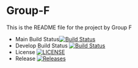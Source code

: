 # Group-F

This is the README file for the project by Group F

- Main Build Status[![Build Status](https://travis-ci.com/ENU-Group-F/Group-F.svg?branch=main)](https://travis-ci.com/ENU-Group-F/Group-F)
- Develop Build Status [![Build Status](https://travis-ci.org/ENU-Group-F/Group-F.svg?branch=develop)](https://travis-ci.org/ENU-Group-F/Group-F)
- License [![LICENSE](https://img.shields.io/github/license/ENU-Group-F/Group-F.svg?style=flat-square)](https://github.com/ENU-Group-F/Group-F/blob/master/LICENSE)
- Release [![Releases](https://img.shields.io/github/release/ENU-Group-F/Group-F/all.svg?style=flat-square)](https://github.com/ENU-Group-F/Group-F/releases)